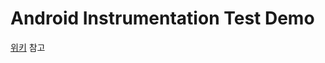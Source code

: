 Android Instrumentation Test Demo
=================================

[위키][wiki] 참고








[wiki]: https://github.com/importre/InstrumentTestDemo/wiki
